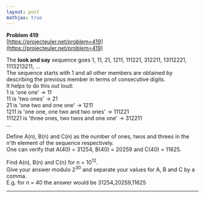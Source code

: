 ```yaml
---
layout: post
mathjax: true
---
```

**Problem 419**  
[https://projecteuler.net/problem=419](https://projecteuler.net/problem=419)

<p>
The <b>look and say</b> sequence goes 1, 11, 21, 1211, 111221, 312211, 13112221, 1113213211, ...<br />
The sequence starts with 1 and all other members are obtained by describing the previous member in terms of consecutive digits.<br />
It helps to do this out loud:<br />
1 is 'one one' → 11<br />
11 is 'two ones' → 21<br />
21 is 'one two and one one' → 1211 <br />
1211 is 'one one, one two and two ones' → 111221<br />
111221 is 'three ones, two twos and one one' → 312211<br />
...
</p>
<p>
Define A(n), B(n) and C(n) as the number of ones, twos and threes in the n'th element of the sequence respectively.<br />
One can verify that A(40) = 31254, B(40) = 20259 and C(40) = 11625.
</p>
<p>
Find A(n), B(n) and C(n) for n = 10<sup>12</sup>.<br /> 
Give your answer modulo 2<sup>30</sup> and separate your values for A, B and C by a comma.<br /> 
E.g. for n = 40 the answer would be 31254,20259,11625
</p>


---
